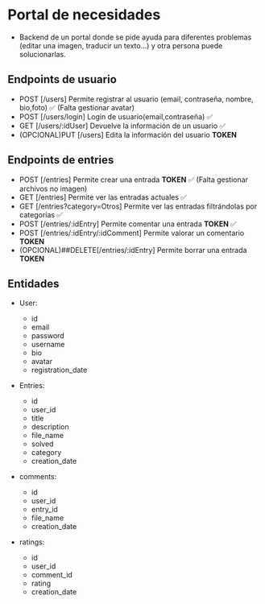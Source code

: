 # Portal de necesidades

- Backend de un portal donde se pide ayuda para diferentes problemas (editar una imagen, traducir un texto...) y otra persona puede solucionarlas.

## Endpoints de usuario

- POST [/users] Permite registrar al usuario (email, contraseña, nombre, bio,foto) ✅ (Falta gestionar avatar)
- POST [/users/login] Login de usuario(email,contraseña) ✅
- GET [/users/:idUser] Devuelve la información de un usuario ✅
- (OPCIONAL)PUT [/users] Edita la información del usuario **TOKEN**

## Endpoints de entries

- POST [/entries] Permite crear una entrada **TOKEN** ✅ (Falta gestionar archivos no imagen)
- GET [/entries] Permite ver las entradas actuales ✅
- GET [/entries?category=Otros] Permite ver las entradas filtrándolas por categorías ✅
- POST [/entries/:idEntry] Permite comentar una entrada **TOKEN** ✅
- POST [/entries/:idEntry/:idComment] Permite valorar un comentario **TOKEN**
- (OPCIONAL)##DELETE[/entries/:idEntry] Permite borrar una entrada **TOKEN**

## Entidades

- User:

  - id
  - email
  - password
  - username
  - bio
  - avatar
  - registration_date

- Entries:

  - id
  - user_id
  - title
  - description
  - file_name
  - solved
  - category
  - creation_date

- comments:

  - id
  - user_id
  - entry_id
  - file_name
  - creation_date

- ratings:

  - id
  - user_id
  - comment_id
  - rating
  - creation_date
